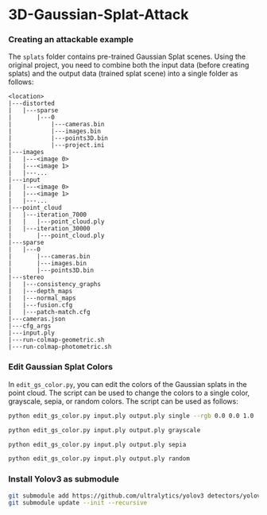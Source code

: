 # 3D-Gaussian-Splat-Attack

### Creating an attackable example 
The `splats` folder contains pre-trained Gaussian Splat scenes.  Using the original project, you need to combine both the input data (before creating splats) and the output data (trained splat scene) into a single folder as follows:
```
<location>
|---distorted
|   |---sparse
|       |---0
|           |---cameras.bin
|           |---images.bin
|           |---points3D.bin
|           |---project.ini
|---images
|   |---<image 0>
|   |---<image 1>
|   |---...
|---input
|   |---<image 0>
|   |---<image 1>
|   |---...
|---point_cloud
|   |---iteration_7000
|   |   |---point_cloud.ply
|   |---iteration_30000
|       |---point_cloud.ply
|---sparse
|   |---0
|       |---cameras.bin
|       |---images.bin
|       |---points3D.bin
|---stereo
|   |---consistency_graphs
|   |---depth_maps
|   |---normal_maps
|   |---fusion.cfg
|   |---patch-match.cfg
|---cameras.json
|---cfg_args
|---input.ply
|---run-colmap-geometric.sh
|---run-colmap-photometric.sh
```

### Edit Gaussian Splat Colors
In `edit_gs_color.py`, you can edit the colors of the Gaussian splats in the point cloud. The script can be used to change the colors to a single color, grayscale, sepia, or random colors. The script can be used as follows:

```bash
python edit_gs_color.py input.ply output.ply single --rgb 0.0 0.0 1.0

python edit_gs_color.py input.ply output.ply grayscale

python edit_gs_color.py input.ply output.ply sepia

python edit_gs_color.py input.ply output.ply random
```

### Install Yolov3 as submodule 
```bash
git submodule add https://github.com/ultralytics/yolov3 detectors/yolov3-legacy
git submodule update --init --recursive
```